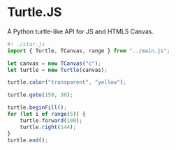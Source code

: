 # Turtle.JS

A Python turtle-like API for JS and HTML5 Canvas.

```javascript
#! ./star.js
import { Turtle, TCanvas, range } from "../main.js";

let canvas = new TCanvas("c");
let turtle = new Turtle(canvas);

turtle.color("transparent", "yellow");

turtle.goto(150, 30);

turtle.beginFill();
for (let i of range(5)) {
	turtle.forward(100);
	turtle.right(144);
}
turtle.end();
```
